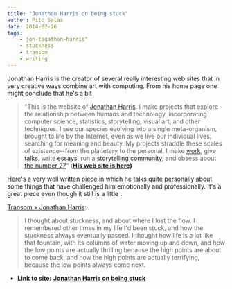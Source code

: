 ```yaml
---
title: "Jonathan Harris on being stuck"
author: Pito Salas
date: 2014-02-26
tags:
    - jon-tagathan-harris"
    - stuckness
    - transom
    - writing
---
```


Jonathan Harris is the creator of several really interesting web sites that in
very creative ways combine art with computing. From his home page one might
conclude that he's a bit <xxx>

> "This is the website of [Jonathan Harris](<http://number27.org/info>). I
> make projects that explore the relationship between humans and technology,
> incorporating computer science, statistics, storytelling, visual art, and
> other techniques. I see our species evolving into a single meta-organism,
> brought to life by the Internet, even as we live our individual lives,
> searching for meaning and beauty. My projects straddle these scales of
> existence--from the planetary to the personal. I make
> [work](<http://number27.org/work>), give
> [talks](<http://number27.org/talks>), write
> [essays](<http://transom.org/?p=41667>), run a [storytelling
> community](<http://cowbird.com/>), and obsess about [the number
> 27](<http://number27.org/27>)" (**[His web site is
> here)](<http://number27.org>)**

Here's a very well written piece in which he talks quite personally about some
things that have challenged him emotionally and professionally. It's a great
piece even though it still is a little <xxx>.

[Transom » Jonathan Harris](<http://transom.org/2014/jonathan-harris/>):

> I thought about stuckness, and about where I lost the flow. I remembered
> other times in my life I'd been stuck, and how the stuckness always
> eventually passed. I thought how life is a lot like that fountain, with its
> columns of water moving up and down, and how the low points are actually
> thrilling because the high points are about to come back, and how the high
> points are actually terrifying, because the low points always come next.




* **Link to site:** **[Jonathan Harris on being stuck](None)**
